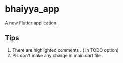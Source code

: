 # bhaiyya_app

A new Flutter application.

## Tips
 1. There are highlighted comments . ( in TODO option)
 2. Pls don't make any change in main.dart file . 
 
 